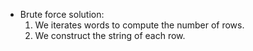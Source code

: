 * Brute force solution:
	1. We iterates words to compute the number of rows.
	2. We construct the string of each row.
